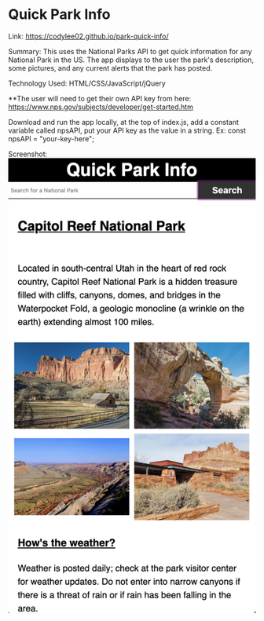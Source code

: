 # Quick Park Info
Link: https://codylee02.github.io/park-quick-info/

Summary:
  This uses the National Parks API to get quick information for any National Park in the US. The app 
  displays to the user the park's description, some pictures, and any current alerts that the park has
  posted.

Technology Used:
  HTML/CSS/JavaScript/jQuery
  


**The user will need to get their own API key from here: https://www.nps.gov/subjects/developer/get-started.htm

Download and run the app locally, at the top of index.js, add a constant variable called npsAPI, put your API key as the value in a string.
  Ex: const npsAPI = "your-key-here";


Screenshot: 
  <img src="images/screen-shot-1.png" alt="screenshot of Quick Park Info">
